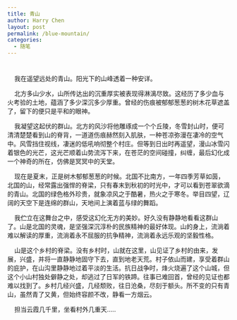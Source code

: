 ```yaml
---
title: 青山
author: Harry Chen
layout: post
permalink: /blue-mountain/
categories:
  - 随笔
---
```

# 

    我在遥望远处的青山。阳光下的山峰透着一种安详。

    北方多山少水，山所传达出的沉重厚实被表现得淋漓尽致。这经历了多少血与火考验的土地，蕴涵了多少深沉多少厚重。曾经的伤痕被郁郁葱葱的树木花草遮盖了，留下的便只是平和的眼神。

    我凝望这起伏的群山。北方的风沙将他雕琢成一个个丘陵，冬雪封山时，便可清清楚楚看到山的脊背，一道道伤痕赫然刻入肌肤，一种苍凉弥漫在凄冷的空气中。风雪挡住视线，凄迷的低吼响彻整个村庄。但等到日出时再遥望，漫山冰雪闪着银色的光芒，这光芒顺着山势流泻下来，在苍茫的空间碰撞，纠缠，最后幻化成一个神奇的所在，仿佛是冥冥中的天堂。

    现在是夏末，正是树木郁郁葱葱的时候。北国不比南方，一年四季芳草如茵，北国的山，经常露出强悍的脊梁，只有春末到秋初的时光中，才可以看到苍翠欲滴的青山。北国的绿色格外珍贵，就象凉风之于酷暑，热火之于寒冬。举目四望，辽阔的天空下是连绵的群山，天地间上演着蓝与绿的舞蹈。

    我伫立在这舞台之中，感受这幻化无方的美妙。好久没有静静地看看这群山了。山是北国的灵魂，是坚强深沉淳朴的民族精神的最好体现。山的身上，流淌着难以解读的厚重，流淌着永不屈服的抗争精神，流淌着永远乐观的坚毅性格。

    山是这个乡村的脊梁。没有乡村时，山就在这里，山见证了乡村的由来，发展，兴盛，并将一直静静地固守下去，直到地老天荒。村子依山而建，享受着群山的庇护，在山沟里静静地过着平淡的生活。抗日战争时，烽火烧遍了这个山城，但这个小山村独处僻静之处，却逃过了日军的铁蹄。往事已难回首，曾经的见证也都难以找到了。乡村几经兴盛，几经颓败，往日沧桑，尽刻于额头。所不变的只有青山，虽然青了又黄，但始终容颜不改，静看一方烟云。

    担当云霞几千里，坐看村外几重天…..